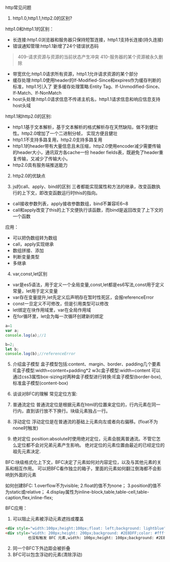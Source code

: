 http常见问题
1. http1.0,http1.1,http2.0的区别?

http1.0和http1.1的区别：
+ 长连接:http1.0浏览器和服务器只保持短暂连接，http1.1支持长连接(持久连接)
+ 错误通知管理:http1.1新增了24个错误状态码
> 409-请求资源与资源的当前状态产生冲突
410-服务器的某个资源被永久删除
+ 带宽优化:http1.0请求所有资源，http1.1允许请求资源的某个部分
+ 缓存处理:http1.0使用header的If-Modified-Since和expires作为缓存判断的标准，http1.1引入了
更多缓存处理策略:Entity Tag、If-Unmodified-Since、If-Match、If-NonMatch
+ host头处理:http1.0请求信息不传递主机名，http1.1请求信息和响应信息支持host头域

http1.1和http2.0的区别:
+ http1.1基于文本解析，基于文本解析的格式解析存在天然缺陷，做不到健壮性。http2.0增加了一个二进制分帧，
实现方便且健壮
+ http1.1不支持多路复用，http2.0支持多路复用
+ http1.1的header带有大量信息且未压缩，http2.0使用encoder减少需要传输的header大小，通讯双方各cache一份
header fields表，既避免了header重复传输，又减少了传输大小。
+ http2.0具有服务端推送能力

2. http2.0的优缺点

3. js的call、apply、bind的区别
三者都能实现属性和方法的继承，改变函数执行的上下文，即改变函数运行时this的指向。
+ call接收参数列表，apply接收参数数组，bind不兼容IE6~8
+ call和apply改变了this的上下文便执行该函数，而bind是返回改变了上下文的一个函数

应用：
+ 可以把伪数组转为数组
+ call，apply实现继承
+ 数组拼接、添加
+ 判断变量类型
+ 多继承

4. var,const,let区别
+ var是es5语法，用于定义一个全局变量,const,let都是es6写法,const用于定义常量，let用于定义变量
+ var存在变量提升,let先定义后声明存在暂时性死区，会报referenceError
+ const一旦定义不可修改，但是引用类型可以修改
+ let绑定在块作用域里，var在全局作用域
+ 在for循环里，let会为每一次循环创建新的绑定
```javascript
a=1
var a;
console.log(a);//1

b=2;
let b;
console.log(b);//referenceError
```
5. 介绍盒子模型
盒子模型包括:content、margin、border、padding几个要素
IE盒子模型:width=content+padding*2
w3c盒子模型:width=content
可以通过css3属性box-sizing对两种盒子模型进行转换:IE盒子模型(border-box),标准盒子模型(content-box)

6. 谈谈对BFC的理解
常见定位方案:
1. 普通流定位
普通流定位是根据元素在html的位置来定位的，行内元素在同一行内，直到该行放不下换行。块级元素独占一行。

2. 浮动定位
浮动定位是在普通流的基础上元素向左或者向右偏移。(float不为none时触发)

3. 绝对定位
position:absolute时使用绝对定位，元素会脱离普通流。不管它怎么定位都不会对兄弟元素产生影响。
绝对定位的元素位置由最近的已经定位的祖先元素决定.


BFC:块级格式化上下文，BFC决定了元素如何对内容定位，以及与其他元素的关系和相互作用。
可以把BFC看作独立的箱子，里面的元素如何翻江倒海都不会影响到外面的元素

如何创建BFC:
1.overflow不为visible;
2.float的值不为none；
3.position的值不为static或relative；
4.display属性为inline-block,table,table-cell,table-caption,flex,inline-flex;

BFC应用：
1. 可以阻止元素被浮动元素遮挡或覆盖
```html
<div style="width:100px;height:100px;float: left;background: lightblue">我是一个左浮动元素</div>
<div style="width: 200px;height: 200px;background: #2E8DFF;color: #ffffff">我是一个没有设置浮动, 
          也没有触发 BFC 元素,width: 100px;height: 100px;background: #2E8DFF;color: #ffffff</div>

```
2. 同一个BFC下外边距会被折叠
3. BFC可以包含浮动的元素(清除浮动)


